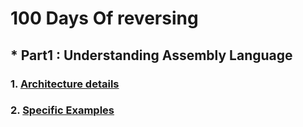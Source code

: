 # 100 Days Of reversing 
## * Part1 : Understanding Assembly Language
### 1. [Architecture details](understanding_assembly_language/arch_details.md)
### 2. [Specific Examples](understanding_assembly_language/notes.md)

